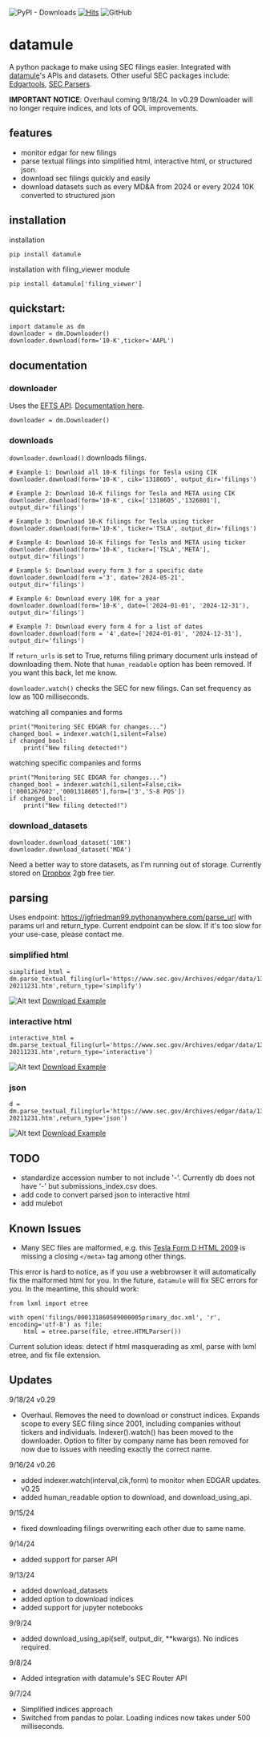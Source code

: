 ![PyPI - Downloads](https://img.shields.io/pypi/dm/datamule)
[![Hits](https://hits.seeyoufarm.com/api/count/incr/badge.svg?url=https%3A%2F%2Fgithub.com%2Fjohn-friedman%2Fdatamule-python&count_bg=%2379C83D&title_bg=%23555555&icon=&icon_color=%23E7E7E7&title=hits&edge_flat=false)](https://hits.seeyoufarm.com)
![GitHub](https://img.shields.io/github/stars/john-friedman/datamule-python)

# datamule
A python package to make using SEC filings easier. Integrated with [datamule](https://datamule.xyz/)'s APIs and datasets. Other useful SEC packages include:
[Edgartools](https://github.com/dgunning/edgartools), [SEC Parsers](https://github.com/john-friedman/SEC-Parsers).

<b>IMPORTANT NOTICE</b>: Overhaul coming 9/18/24. In v0.29 Downloader will no longer require indices, and lots of QOL improvements.

## features
* monitor edgar for new filings
* parse textual filings into simplified html, interactive html, or structured json.
* download sec filings quickly and easily
* download datasets such as every MD&A from 2024 or every 2024 10K converted to structured json

## installation

installation
```
pip install datamule
```

installation with filing_viewer module
```
pip install datamule['filing_viewer']
```

## quickstart:
```
import datamule as dm
downloader = dm.Downloader()
downloader.download(form='10-K',ticker='AAPL')
```

## documentation

### downloader
Uses the [EFTS API](https://efts.sec.gov/LATEST/search-index?&ciks=0001080306&forms=10-K&startdt=2001-01-01&enddt=2024-09-17). [Documentation here](https://github.com/john-friedman/datamule-python/blob/main/endpoints/efts.md).

```
downloader = dm.Downloader()
```

### downloads 

`downloader.download()` downloads filings.

```
# Example 1: Download all 10-K filings for Tesla using CIK
downloader.download(form='10-K', cik='1318605', output_dir='filings')

# Example 2: Download 10-K filings for Tesla and META using CIK
downloader.download(form='10-K', cik=['1318605','1326801'], output_dir='filings')

# Example 3: Download 10-K filings for Tesla using ticker
downloader.download(form='10-K', ticker='TSLA', output_dir='filings')

# Example 4: Download 10-K filings for Tesla and META using ticker
downloader.download(form='10-K', ticker=['TSLA','META'], output_dir='filings')

# Example 5: Download every form 3 for a specific date
downloader.download(form ='3', date='2024-05-21', output_dir='filings')

# Example 6: Download every 10K for a year
downloader.download(form='10-K', date=('2024-01-01', '2024-12-31'), output_dir='filings')

# Example 7: Download every form 4 for a list of dates
downloader.download(form = '4',date=['2024-01-01', '2024-12-31'], output_dir='filings')
```

If `return_urls` is set to True, returns filing primary document urls instead of downloading them. Note that `human_readable` option has been removed. If you want this back, let me know.

`downloader.watch()` checks the SEC for new filings. Can set frequency as low as 100 milliseconds.

watching all companies and forms
```
print("Monitoring SEC EDGAR for changes...")
changed_bool = indexer.watch(1,silent=False)
if changed_bool:
    print("New filing detected!")
```

watching specific companies and forms
```
print("Monitoring SEC EDGAR for changes...")
changed_bool = indexer.watch(1,silent=False,cik=['0001267602','0001318605'],form=['3','S-8 POS'])
if changed_bool:
    print("New filing detected!")
```

### download_datasets
```
downloader.download_dataset('10K')
downloader.download_dataset('MDA')
```

Need a better way to store datasets, as I'm running out of storage. Currently stored on [Dropbox](https://www.dropbox.com/scl/fo/byxiish8jmdtj4zitxfjn/AAaiwwuyaYp_zRfFyqfBUS8?rlkey=sx7g5uxrz4dn35c593584ztds&st=yohhlwfx&dl=0) 2gb free tier.


## parsing
Uses endpoint: https://jgfriedman99.pythonanywhere.com/parse_url with params url and return_type. Current endpoint can be slow. If it's too slow for your use-case, please contact me.

### simplified html
```
simplified_html = dm.parse_textual_filing(url='https://www.sec.gov/Archives/edgar/data/1318605/000095017022000796/tsla-20211231.htm',return_type='simplify')
```
![Alt text](https://raw.githubusercontent.com/john-friedman/datamule-python/main/static/simplify.png "Optional title")
[Download Example](https://github.com/john-friedman/datamule-python/blob/main/static/appl_simplify.htm)


### interactive html
```
interactive_html = dm.parse_textual_filing(url='https://www.sec.gov/Archives/edgar/data/1318605/000095017022000796/tsla-20211231.htm',return_type='interactive')
```


![Alt text](https://raw.githubusercontent.com/john-friedman/datamule-python/main/static/interactive.png "Optional title")
[Download Example](https://github.com/john-friedman/datamule-python/blob/main/static/appl_interactive.htm)

### json
```
d = dm.parse_textual_filing(url='https://www.sec.gov/Archives/edgar/data/1318605/000095017022000796/tsla-20211231.htm',return_type='json')
```

![Alt text](https://raw.githubusercontent.com/john-friedman/datamule-python/main/static/json.png "Optional title")
[Download Example](https://github.com/john-friedman/datamule-python/blob/main/static/appl_json.json)


## TODO
* standardize accession number to not include '-'. Currently db does not have '-' but submissions_index.csv does.
* add code to convert parsed json to interactive html
* add mulebot

## Known Issues
* Many SEC files are malformed, e.g. this [Tesla Form D HTML 2009](https://www.sec.gov/Archives/edgar/data/1318605/000131860509000004/xslFormDX01/primary_doc.xml) is missing a closing `</meta>` tag among other things.

This error is hard to notice, as if you use a webbrowser it will automatically fix the malformed html for you. In the future, `datamule` will fix SEC errors for you. In the meantime, this should work:
```
from lxml import etree

with open('filings/000131860509000005primary_doc.xml', 'r', encoding='utf-8') as file:
    html = etree.parse(file, etree.HTMLParser())
```

Current solution ideas: detect if html masquerading as xml, parse with lxml etree, and fix file extension.

## Updates

9/18/24
v0.29
* Overhaul. Removes the need to download or construct indices. Expands scope to every SEC filing since 2001, including companies without tickers and individuals. Indexer().watch() has been moved to the downloader. Option to filter by company name has been removed for now due to issues with needing exactly the correct name.

9/16/24
v0.26
* added indexer.watch(interval,cik,form) to monitor when EDGAR updates.
v0.25
* added human_readable option to download, and download_using_api.

9/15/24
* fixed downloading filings overwriting each other due to same name.

9/14/24
* added support for parser API

9/13/24
* added download_datasets
* added option to download indices
* added support for jupyter notebooks

9/9/24
* added download_using_api(self, output_dir, **kwargs). No indices required.

9/8/24
* Added integration with datamule's SEC Router API

9/7/24
* Simplified indices approach
* Switched from pandas to polar. Loading indices now takes under 500 milliseconds.
